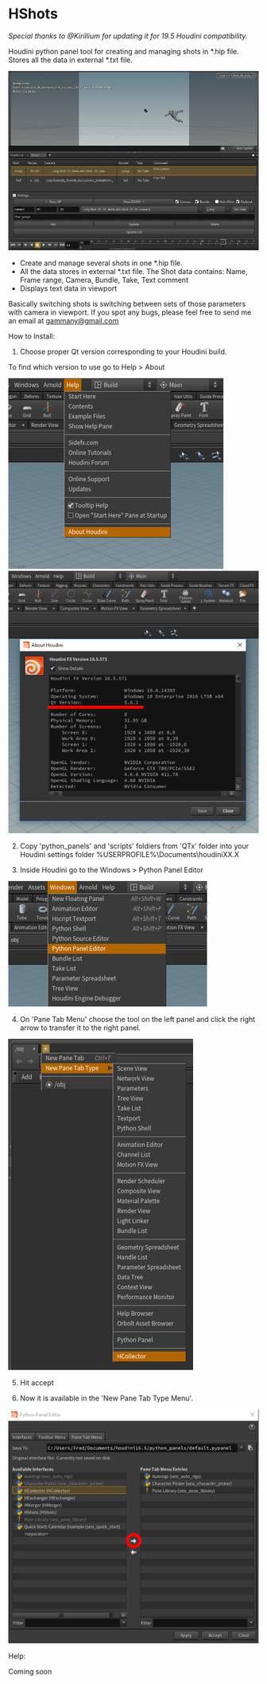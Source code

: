 # HShots

*Special thanks to @Kirillium for updating it for 19.5 Houdini compatibility.*

Houdini python panel tool for creating and managing shots in \*.hip file. Stores all the data in external \*.txt file.

  ![Help](Help/hshots.gif)

- Create and manage several shots in one \*.hip file.
- All the data stores in external \*.txt file.
The Shot data contains:
Name, Frame range, Camera, Bundle, Take, Text comment
- Displays text data in viewport

Basically switching shots is switching between sets of those parameters with camera in viewport.
If you spot any bugs, please feel free to send me an email at gammany@gmail.com

How to Install:

1. Choose proper Qt version corresponding to your Houdini build.
  
  To find which version to use go to Help > About
  
  ![4](Help/4.png)
  ![5](Help/5.png)
  
2. Copy 'python_panels' and 'scripts' foldiers from 'QTx' folder into your Houdini settings folder %USERPROFILE%\Documents\houdiniXX.X

3. Inside Houdini go to the Windows > Python Panel Editor

  ![1](Help/1.png)

4. On 'Pane Tab Menu' choose the tool on the left panel and click the right arrow to transfer it to the right panel. 

  ![3](Help/3.png)

5. Hit accept

6. Now it is available in the 'New Pane Tab Type Menu'.

  ![2](Help/2.png)

Help:

Coming soon
